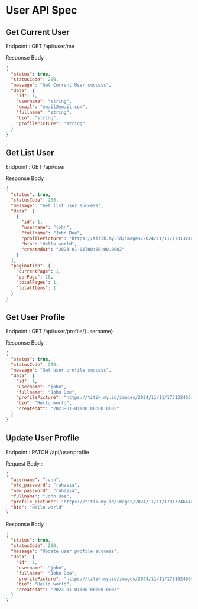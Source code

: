 # User API Spec

## Get Current User

Endpoint : GET /api/user/me

Response Body :

```json
{
  "status": true,
  "statusCode": 200,
  "message": "Get Current User success",
  "data": {
    "id": 1,
    "username": "string",
    "email": "email@email.com",
    "fullname": "string",
    "bio": "string",
    "profilePicture": "string"
  }
}
```

## Get List User

Endpoint : GET /api/user

Response Body :

```json
{
  "status": true,
  "statusCode": 200,
  "message": "Get list user success",
  "data": [
    {
      "id": 1,
      "username": "john",
      "fullname": "John Doe",
      "profilePicture": "https://titik.my.id/images/2024/11/11/1731324664026.jpg",
      "bio": "Hello world",
      "createdAt": "2023-01-01T00:00:00.000Z"
    }
  ],
  "pagination": {
    "currentPage": 1,
    "perPage": 10,
    "totalPages": 1,
    "totalItems": 1
  }
}
```

## Get User Profile

Endpoint : GET /api/user/profile/{username}

Response Body :

```json
{
  "status": true,
  "statusCode": 200,
  "message": "Get user profile success",
  "data": {
    "id": 1,
    "username": "john",
    "fullname": "John Doe",
    "profilePicture": "https://titik.my.id/images/2024/11/11/1731324664026.jpg",
    "bio": "Hello world",
    "createdAt": "2023-01-01T00:00:00.000Z"
  }
}
```

## Update User Profile

Endpoint : PATCH /api/user/profile

Request Body :

```json
{
  "username": "john",
  "old_password": "rahasia",
  "new_password": "rahasia",
  "fullname": "John Doe",
  "profile_picture": "https://titik.my.id/images/2024/11/11/1731324664026.jpg",
  "bio": "Hello world"
}
```

Response Body :

```json
{
  "status": true,
  "statusCode": 200,
  "message": "Update user profile success",
  "data": {
    "id": 1,
    "username": "john",
    "fullname": "John Doe",
    "profilePicture": "https://titik.my.id/images/2024/11/11/1731324664026.jpg",
    "bio": "Hello world",
    "createdAt": "2023-01-01T00:00:00.000Z"
  }
}
```
